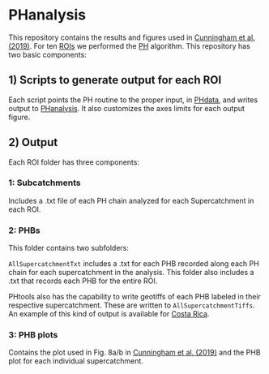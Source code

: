 # PHanalysis

This repository contains the results and figures used in
[Cunningham et al. (2019)](https://mcunningham917.github.io/PHdoc/Publications).
For ten [ROIs](https://mcunningham917.github.io/PHdoc/Data/) we performed the 
[PH](https://mcunningham917.github.io/PHdoc/Method/) algorithm. 
This repository has two basic components:

## 1) Scripts to generate output for each ROI

Each script points the PH routine to the proper input, in 
[PHdata](https://github.com/mcunningham917/PHdata), and writes output to 
[PHanalysis](https://github.com/mcunningham917/PHanalysis). 
It also customizes the axes limits for each output figure. 

## 2) Output 

Each ROI folder has three components:

### 1: Subcatchments

Includes a .txt file of each PH chain analyzed for each Supercatchment in each ROI.

### 2: PHBs
This folder contains two subfolders:

`AllSupercatchmentTxt` includes a .txt for each PHB recorded along each PH chain for 
each supercatchment in the analysis. This folder also includes a .txt that records each 
PHB for the entire ROI.

PHtools also has the capability to write geotiffs of each PHB labeled in their respective 
supercatchment. These are written to `AllSupercatchmentTiffs`. An example of this 
kind of output is available for 
[Costa Rica](https://github.com/mcunningham917/PHanalysis/tree/master/CostaRica/PHBs/Cusum02_BenchLength3Steps/AllSupercatchmentsTiffs). 

### 3: PHB plots

Contains the plot used in Fig. 8a/b in 
[Cunningham et al. (2019)](https://mcunningham917.github.io/PHdoc/Publications) 
and the PHB plot 
for each individual supercatchment.


